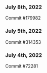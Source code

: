 ### July 8th, 2022

Commit #179982

### July 5th, 2022

Commit #314353


### July 4th, 2022

Commit #72281
